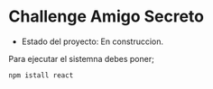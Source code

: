 <h1> Challenge Amigo Secreto </h1>

  - Estado del proyecto: En construccion.

  Para ejecutar el sistemna debes poner;

  ```npm istall react```
